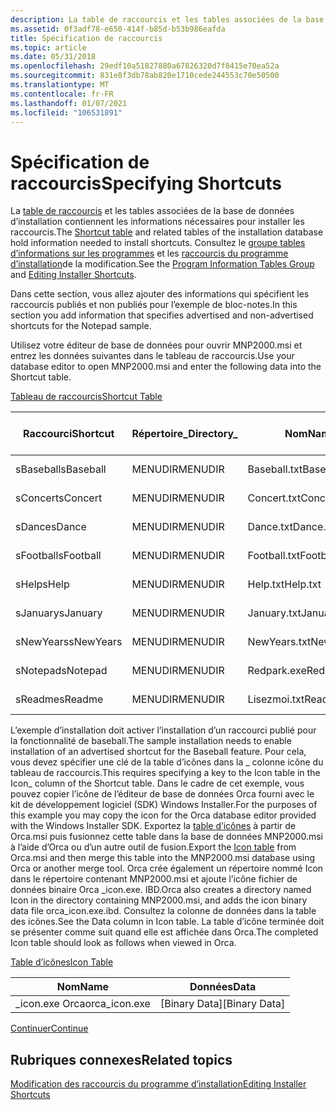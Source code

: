 ```yaml
---
description: La table de raccourcis et les tables associées de la base de données d’installation contiennent les informations nécessaires pour installer les raccourcis. Consultez le groupe tables d’informations sur les programmes et les raccourcis du programme d’installation de la modification.
ms.assetid: 0f3adf78-e650-414f-b85d-b53b986eafda
title: Spécification de raccourcis
ms.topic: article
ms.date: 05/31/2018
ms.openlocfilehash: 29edf10a51827880a67826320d7f8415e70ea52a
ms.sourcegitcommit: 831e8f3db78ab820e1710cede244553c70e50500
ms.translationtype: MT
ms.contentlocale: fr-FR
ms.lasthandoff: 01/07/2021
ms.locfileid: "106531891"
---
```

# <a name="specifying-shortcuts"></a><span data-ttu-id="9a7aa-104">Spécification de raccourcis</span><span class="sxs-lookup"><span data-stu-id="9a7aa-104">Specifying Shortcuts</span></span>

<span data-ttu-id="9a7aa-105">La [table de raccourcis](shortcut-table.md) et les tables associées de la base de données d’installation contiennent les informations nécessaires pour installer les raccourcis.</span><span class="sxs-lookup"><span data-stu-id="9a7aa-105">The [Shortcut table](shortcut-table.md) and related tables of the installation database hold information needed to install shortcuts.</span></span> <span data-ttu-id="9a7aa-106">Consultez le [groupe tables d’informations sur les programmes](program-information-tables-group.md) et les [raccourcis du programme d’installation](editing-installer-shortcuts.md)de la modification.</span><span class="sxs-lookup"><span data-stu-id="9a7aa-106">See the [Program Information Tables Group](program-information-tables-group.md) and [Editing Installer Shortcuts](editing-installer-shortcuts.md).</span></span>

<span data-ttu-id="9a7aa-107">Dans cette section, vous allez ajouter des informations qui spécifient les raccourcis publiés et non publiés pour l’exemple de bloc-notes.</span><span class="sxs-lookup"><span data-stu-id="9a7aa-107">In this section you add information that specifies advertised and non-advertised shortcuts for the Notepad sample.</span></span>

<span data-ttu-id="9a7aa-108">Utilisez votre éditeur de base de données pour ouvrir MNP2000.msi et entrez les données suivantes dans le tableau de raccourcis.</span><span class="sxs-lookup"><span data-stu-id="9a7aa-108">Use your database editor to open MNP2000.msi and enter the following data into the Shortcut table.</span></span>

[<span data-ttu-id="9a7aa-109">Tableau de raccourcis</span><span class="sxs-lookup"><span data-stu-id="9a7aa-109">Shortcut Table</span></span>](shortcut-table.md)



| <span data-ttu-id="9a7aa-110">Raccourci</span><span class="sxs-lookup"><span data-stu-id="9a7aa-110">Shortcut</span></span>  | <span data-ttu-id="9a7aa-111">Répertoire\_</span><span class="sxs-lookup"><span data-stu-id="9a7aa-111">Directory\_</span></span> | <span data-ttu-id="9a7aa-112">Nom</span><span class="sxs-lookup"><span data-stu-id="9a7aa-112">Name</span></span>         | <span data-ttu-id="9a7aa-113">-\_</span><span class="sxs-lookup"><span data-stu-id="9a7aa-113">Component\_</span></span> | <span data-ttu-id="9a7aa-114">Cible</span><span class="sxs-lookup"><span data-stu-id="9a7aa-114">Target</span></span>             | <span data-ttu-id="9a7aa-115">Arguments</span><span class="sxs-lookup"><span data-stu-id="9a7aa-115">Arguments</span></span> | <span data-ttu-id="9a7aa-116">Description</span><span class="sxs-lookup"><span data-stu-id="9a7aa-116">Description</span></span> | <span data-ttu-id="9a7aa-117">Touche d’accès rapide</span><span class="sxs-lookup"><span data-stu-id="9a7aa-117">Hotkey</span></span> | <span data-ttu-id="9a7aa-118">Icône\_</span><span class="sxs-lookup"><span data-stu-id="9a7aa-118">Icon\_</span></span>         | <span data-ttu-id="9a7aa-119">IndexIcône</span><span class="sxs-lookup"><span data-stu-id="9a7aa-119">IconIndex</span></span> | <span data-ttu-id="9a7aa-120">ShowCmd</span><span class="sxs-lookup"><span data-stu-id="9a7aa-120">ShowCmd</span></span> | <span data-ttu-id="9a7aa-121">WkDir</span><span class="sxs-lookup"><span data-stu-id="9a7aa-121">WkDir</span></span> |
|-----------|-------------|--------------|-------------|--------------------|-----------|-------------|--------|----------------|-----------|---------|-------|
| <span data-ttu-id="9a7aa-122">sBaseball</span><span class="sxs-lookup"><span data-stu-id="9a7aa-122">sBaseball</span></span> | <span data-ttu-id="9a7aa-123">MENUDIR</span><span class="sxs-lookup"><span data-stu-id="9a7aa-123">MENUDIR</span></span>     | <span data-ttu-id="9a7aa-124">Baseball.txt</span><span class="sxs-lookup"><span data-stu-id="9a7aa-124">Baseball.txt</span></span> | <span data-ttu-id="9a7aa-125">Chaussures</span><span class="sxs-lookup"><span data-stu-id="9a7aa-125">Baseball</span></span>    | <span data-ttu-id="9a7aa-126">Chaussures</span><span class="sxs-lookup"><span data-stu-id="9a7aa-126">Baseball</span></span>           |           |             |        | <span data-ttu-id="9a7aa-127">\_icon.exe Orca</span><span class="sxs-lookup"><span data-stu-id="9a7aa-127">orca\_icon.exe</span></span> |           |         |       |
| <span data-ttu-id="9a7aa-128">sConcert</span><span class="sxs-lookup"><span data-stu-id="9a7aa-128">sConcert</span></span>  | <span data-ttu-id="9a7aa-129">MENUDIR</span><span class="sxs-lookup"><span data-stu-id="9a7aa-129">MENUDIR</span></span>     | <span data-ttu-id="9a7aa-130">Concert.txt</span><span class="sxs-lookup"><span data-stu-id="9a7aa-130">Concert.txt</span></span>  | <span data-ttu-id="9a7aa-131">Concert</span><span class="sxs-lookup"><span data-stu-id="9a7aa-131">Concert</span></span>     | <span data-ttu-id="9a7aa-132">\[\#Concert.txt\]</span><span class="sxs-lookup"><span data-stu-id="9a7aa-132">\[\#Concert.txt\]</span></span>  |           |             |        |                |           |         |       |
| <span data-ttu-id="9a7aa-133">sDance</span><span class="sxs-lookup"><span data-stu-id="9a7aa-133">sDance</span></span>    | <span data-ttu-id="9a7aa-134">MENUDIR</span><span class="sxs-lookup"><span data-stu-id="9a7aa-134">MENUDIR</span></span>     | <span data-ttu-id="9a7aa-135">Dance.txt</span><span class="sxs-lookup"><span data-stu-id="9a7aa-135">Dance.txt</span></span>    | <span data-ttu-id="9a7aa-136">Jongl</span><span class="sxs-lookup"><span data-stu-id="9a7aa-136">Dance</span></span>       | <span data-ttu-id="9a7aa-137">\[\#Dance.txt\]</span><span class="sxs-lookup"><span data-stu-id="9a7aa-137">\[\#Dance.txt\]</span></span>    |           |             |        |                |           |         |       |
| <span data-ttu-id="9a7aa-138">sFootball</span><span class="sxs-lookup"><span data-stu-id="9a7aa-138">sFootball</span></span> | <span data-ttu-id="9a7aa-139">MENUDIR</span><span class="sxs-lookup"><span data-stu-id="9a7aa-139">MENUDIR</span></span>     | <span data-ttu-id="9a7aa-140">Football.txt</span><span class="sxs-lookup"><span data-stu-id="9a7aa-140">Football.txt</span></span> | <span data-ttu-id="9a7aa-141">Terrain</span><span class="sxs-lookup"><span data-stu-id="9a7aa-141">Football</span></span>    | <span data-ttu-id="9a7aa-142">\[\#Football.txt\]</span><span class="sxs-lookup"><span data-stu-id="9a7aa-142">\[\#Football.txt\]</span></span> |           |             |        |                |           |         |       |
| <span data-ttu-id="9a7aa-143">sHelp</span><span class="sxs-lookup"><span data-stu-id="9a7aa-143">sHelp</span></span>     | <span data-ttu-id="9a7aa-144">MENUDIR</span><span class="sxs-lookup"><span data-stu-id="9a7aa-144">MENUDIR</span></span>     | <span data-ttu-id="9a7aa-145">Help.txt</span><span class="sxs-lookup"><span data-stu-id="9a7aa-145">Help.txt</span></span>     | <span data-ttu-id="9a7aa-146">Aide</span><span class="sxs-lookup"><span data-stu-id="9a7aa-146">Help</span></span>        | <span data-ttu-id="9a7aa-147">\[\#Help.txt\]</span><span class="sxs-lookup"><span data-stu-id="9a7aa-147">\[\#Help.txt\]</span></span>     |           |             |        |                |           |         |       |
| <span data-ttu-id="9a7aa-148">sJanuary</span><span class="sxs-lookup"><span data-stu-id="9a7aa-148">sJanuary</span></span>  | <span data-ttu-id="9a7aa-149">MENUDIR</span><span class="sxs-lookup"><span data-stu-id="9a7aa-149">MENUDIR</span></span>     | <span data-ttu-id="9a7aa-150">January.txt</span><span class="sxs-lookup"><span data-stu-id="9a7aa-150">January.txt</span></span>  | <span data-ttu-id="9a7aa-151">Janvier</span><span class="sxs-lookup"><span data-stu-id="9a7aa-151">January</span></span>     | <span data-ttu-id="9a7aa-152">\[\#January.txt\]</span><span class="sxs-lookup"><span data-stu-id="9a7aa-152">\[\#January.txt\]</span></span>  |           |             |        |                |           |         |       |
| <span data-ttu-id="9a7aa-153">sNewYears</span><span class="sxs-lookup"><span data-stu-id="9a7aa-153">sNewYears</span></span> | <span data-ttu-id="9a7aa-154">MENUDIR</span><span class="sxs-lookup"><span data-stu-id="9a7aa-154">MENUDIR</span></span>     | <span data-ttu-id="9a7aa-155">NewYears.txt</span><span class="sxs-lookup"><span data-stu-id="9a7aa-155">NewYears.txt</span></span> | <span data-ttu-id="9a7aa-156">NewYears</span><span class="sxs-lookup"><span data-stu-id="9a7aa-156">NewYears</span></span>    | <span data-ttu-id="9a7aa-157">\[\#NewYears.txt\]</span><span class="sxs-lookup"><span data-stu-id="9a7aa-157">\[\#NewYears.txt\]</span></span> |           |             |        |                |           |         |       |
| <span data-ttu-id="9a7aa-158">sNotepad</span><span class="sxs-lookup"><span data-stu-id="9a7aa-158">sNotepad</span></span>  | <span data-ttu-id="9a7aa-159">MENUDIR</span><span class="sxs-lookup"><span data-stu-id="9a7aa-159">MENUDIR</span></span>     | <span data-ttu-id="9a7aa-160">Redpark.exe</span><span class="sxs-lookup"><span data-stu-id="9a7aa-160">Redpark.exe</span></span>  | <span data-ttu-id="9a7aa-161">Bloc-notes</span><span class="sxs-lookup"><span data-stu-id="9a7aa-161">Notepad</span></span>     | <span data-ttu-id="9a7aa-162">\[\#Redpark.exe\]</span><span class="sxs-lookup"><span data-stu-id="9a7aa-162">\[\#Redpark.exe\]</span></span>  |           |             |        |                |           |         |       |
| <span data-ttu-id="9a7aa-163">sReadme</span><span class="sxs-lookup"><span data-stu-id="9a7aa-163">sReadme</span></span>   | <span data-ttu-id="9a7aa-164">MENUDIR</span><span class="sxs-lookup"><span data-stu-id="9a7aa-164">MENUDIR</span></span>     | <span data-ttu-id="9a7aa-165">Lisezmoi.txt</span><span class="sxs-lookup"><span data-stu-id="9a7aa-165">Readme.txt</span></span>   | <span data-ttu-id="9a7aa-166">Bloc-notes</span><span class="sxs-lookup"><span data-stu-id="9a7aa-166">Notepad</span></span>     | <span data-ttu-id="9a7aa-167">\[\#Readme.txt\]</span><span class="sxs-lookup"><span data-stu-id="9a7aa-167">\[\#Readme.txt\]</span></span>   |           |             |        |                |           |         |       |



 

<span data-ttu-id="9a7aa-168">L’exemple d’installation doit activer l’installation d’un raccourci publié pour la fonctionnalité de baseball.</span><span class="sxs-lookup"><span data-stu-id="9a7aa-168">The sample installation needs to enable installation of an advertised shortcut for the Baseball feature.</span></span> <span data-ttu-id="9a7aa-169">Pour cela, vous devez spécifier une clé de la table d’icônes dans la \_ colonne icône du tableau de raccourcis.</span><span class="sxs-lookup"><span data-stu-id="9a7aa-169">This requires specifying a key to the Icon table in the Icon\_ column of the Shortcut table.</span></span> <span data-ttu-id="9a7aa-170">Dans le cadre de cet exemple, vous pouvez copier l’icône de l’éditeur de base de données Orca fourni avec le kit de développement logiciel (SDK) Windows Installer.</span><span class="sxs-lookup"><span data-stu-id="9a7aa-170">For the purposes of this example you may copy the icon for the Orca database editor provided with the Windows Installer SDK.</span></span> <span data-ttu-id="9a7aa-171">Exportez la [table d’icônes](icon-table.md) à partir de Orca.msi puis fusionnez cette table dans la base de données MNP2000.msi à l’aide d’Orca ou d’un autre outil de fusion.</span><span class="sxs-lookup"><span data-stu-id="9a7aa-171">Export the [Icon table](icon-table.md) from Orca.msi and then merge this table into the MNP2000.msi database using Orca or another merge tool.</span></span> <span data-ttu-id="9a7aa-172">Orca crée également un répertoire nommé Icon dans le répertoire contenant MNP2000.msi et ajoute l’icône fichier de données binaire Orca \_icon.exe. IBD.</span><span class="sxs-lookup"><span data-stu-id="9a7aa-172">Orca also creates a directory named Icon in the directory containing MNP2000.msi, and adds the icon binary data file orca\_icon.exe.ibd.</span></span> <span data-ttu-id="9a7aa-173">Consultez la colonne de données dans la table des icônes.</span><span class="sxs-lookup"><span data-stu-id="9a7aa-173">See the Data column in Icon table.</span></span> <span data-ttu-id="9a7aa-174">La table d’icône terminée doit se présenter comme suit quand elle est affichée dans Orca.</span><span class="sxs-lookup"><span data-stu-id="9a7aa-174">The completed Icon table should look as follows when viewed in Orca.</span></span>

[<span data-ttu-id="9a7aa-175">Table d’icônes</span><span class="sxs-lookup"><span data-stu-id="9a7aa-175">Icon Table</span></span>](icon-table.md)



| <span data-ttu-id="9a7aa-176">Nom</span><span class="sxs-lookup"><span data-stu-id="9a7aa-176">Name</span></span>           | <span data-ttu-id="9a7aa-177">Données</span><span class="sxs-lookup"><span data-stu-id="9a7aa-177">Data</span></span>            |
|----------------|-----------------|
| <span data-ttu-id="9a7aa-178">\_icon.exe Orca</span><span class="sxs-lookup"><span data-stu-id="9a7aa-178">orca\_icon.exe</span></span> | <span data-ttu-id="9a7aa-179">\[Binary Data\]</span><span class="sxs-lookup"><span data-stu-id="9a7aa-179">\[Binary Data\]</span></span> |



 

[<span data-ttu-id="9a7aa-180">Continuer</span><span class="sxs-lookup"><span data-stu-id="9a7aa-180">Continue</span></span>](specifying-properties.md)

## <a name="related-topics"></a><span data-ttu-id="9a7aa-181">Rubriques connexes</span><span class="sxs-lookup"><span data-stu-id="9a7aa-181">Related topics</span></span>

<dl> <dt>

[<span data-ttu-id="9a7aa-182">Modification des raccourcis du programme d’installation</span><span class="sxs-lookup"><span data-stu-id="9a7aa-182">Editing Installer Shortcuts</span></span>](editing-installer-shortcuts.md)
</dt> </dl>

 

 



